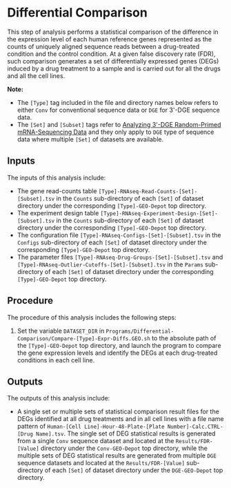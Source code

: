 # Differential Comparison

This step of analysis performs a statistical comparison of the difference in the expression level of each human reference genes represented as the counts of uniquely aligned sequence reads between a drug-treated condition and the control condition. At a given false discovery rate (FDR), such comparison generates a set of differentially expressed genes (DEGs) induced by a drug treatment to a sample and is carried out for all the drugs and all the cell lines.

**Note:**

- The `[Type]` tag included in the file and directory names below refers to either `Conv` for conventional sequence data or `DGE` for 3'-DGE sequence data.
- The `[Set]` and `[Subset]` tags refer to [Analyzing 3'-DGE Random-Primed mRNA-Sequencing Data](https://github.com/DToxS/Conv-GEO-Depot) and they only apply to `DGE` type of sequence data where multiple `[Set]` of datasets are available.

## Inputs

The inputs of this analysis include:

- The gene read-counts table `[Type]-RNAseq-Read-Counts-[Set]-[Subset].tsv` in the `Counts` sub-directory of each `[Set]` of dataset directory under the corresponding `[Type]-GEO-Depot` top directory.
- The experiment design table `[Type]-RNAseq-Experiment-Design-[Set]-[Subset].tsv` in the `Counts` sub-directory of each `[Set]` of dataset directory under the corresponding `[Type]-GEO-Depot` top directory.
- The configuration file `[Type]-RNAseq-Configs-[Set]-[Subset].tsv` in the `Configs` sub-directory of each `[Set]` of dataset directory under the corresponding `[Type]-GEO-Depot` top directory.
- The parameter files `[Type]-RNAseq-Drug-Groups-[Set]-[Subset].tsv` and `[Type]-RNAseq-Outlier-Cutoffs-[Set]-[Subset].tsv` in the `Params` sub-directory of each `[Set]` of dataset directory under the corresponding `[Type]-GEO-Depot` top directory.

## Procedure

The procedure of this analysis includes the following steps:

1. Set the variable `DATASET_DIR` in `Programs/Differential-Comparison/Compare-[Type]-Expr-Diffs.GEO.sh` to the absolute path of the `[Type]-GEO-Depot` top directory, and launch the program to compare the gene expression levels and identify the DEGs at each drug-treated conditions in each cell line.


## Outputs

The outputs of this analysis include:

- A single set or multiple sets of statistical comparison result files for the DEGs identified at all drug treatments and in all cell lines with a file name pattern of `Human-[Cell Line]-Hour-48-Plate-[Plate Number]-Calc.CTRL-[Drug Name].tsv`. The single set of DEG statistical results is generated from a single `Conv` sequence dataset and located at the `Results/FDR-[Value]` directory under the `Conv-GEO-Depot` top directory, while the multiple sets of DEG statistical results are generated from multiple `DGE` sequence datasets and located at the `Results/FDR-[Value]` sub-directory of each `[Set]` of dataset directory under the `DGE-GEO-Depot` top directory.
